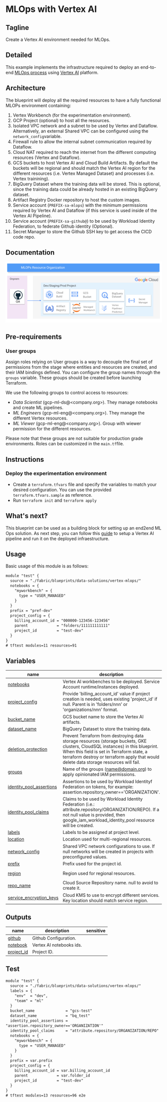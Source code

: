 # MLOps with Vertex AI

## Tagline

Create a Vertex AI environment needed for MLOps.

## Detailed

This example implements the infrastructure required to deploy an end-to-end [MLOps process](https://services.google.com/fh/files/misc/practitioners_guide_to_mlops_whitepaper.pdf) using [Vertex AI](https://cloud.google.com/vertex-ai) platform.

## Architecture

The blueprint will deploy all the required resources to have a fully functional MLOPs environment containing:

1. Vertex Workbench (for the experimentation environment).
1. GCP Project (optional) to host all the resources.
1. Isolated VPC network and a subnet to be used by Vertex and Dataflow. Alternatively, an external Shared VPC can be configured using the `network_config`variable.
1. Firewall rule to allow the internal subnet communication required by Dataflow.
1. Cloud NAT required to reach the internet from the different computing resources (Vertex and Dataflow).
1. GCS buckets to host Vertex AI and Cloud Build Artifacts. By default the buckets will be regional and should match the Vertex AI region for the different resources (i.e. Vertex Managed Dataset) and processes (i.e. Vertex trainining).
1. BigQuery Dataset where the training data will be stored. This is optional, since the training data could be already hosted in an existing BigQuery dataset.
1. Artifact Registry Docker repository to host the custom images.
1. Service account (`PREFIX-sa-mlops`) with the minimum permissions required by Vertex AI and Dataflow (if this service is used inside of the Vertex AI Pipeline).
1. Service account (`PREFIX-sa-github@`) to be used by Workload Identity Federation, to federate Github identity (Optional).
1. Secret Manager to store the Github SSH key to get access the CICD code repo.

## Documentation

![MLOps project description](./images/mlops_projects.png "MLOps project description")

## Pre-requirements

### User groups

Assign roles relying on User groups is a way to decouple the final set of permissions from the stage where entities and resources are created, and their IAM bindings defined. You can configure the group names through the `groups` variable. These groups should be created before launching Terraform.

We use the following groups to control access to resources:

- *Data Scientist* (gcp-ml-ds@<company.org>). They manage notebooks and create ML pipelines.
- *ML Engineers* (gcp-ml-eng@<company.org>). They manage the different Vertex resources.
- *ML Viewer* (gcp-ml-eng@<company.org>). Group with wiewer permission for the different resources.

Please note that these groups are not suitable for production grade environments. Roles can be customized in the `main.tf`file.

## Instructions

### Deploy the experimentation environment

- Create a `terraform.tfvars` file and specify the variables to match your desired configuration. You can use the provided `terraform.tfvars.sample`  as reference.
- Run `terraform init` and `terraform apply`

## What's next?

This blueprint can be used as a building block for setting up an end2end ML Ops solution. As next step, you can follow this [guide](https://cloud.google.com/architecture/architecture-for-mlops-using-tfx-kubeflow-pipelines-and-cloud-build) to setup a Vertex AI pipeline and run it on the deployed infraestructure.

## Usage

Basic usage of this module is as follows:

```hcl
module "test" {
  source = "./fabric/blueprints/data-solutions/vertex-mlops/"
  notebooks = {
    "myworkbench" = {
      type = "USER_MANAGED"
    }
  }
  prefix = "pref-dev"
  project_config = {
    billing_account_id = "000000-123456-123456"
    parent             = "folders/111111111111"
    project_id         = "test-dev"
  }
}
# tftest modules=11 resources=91
```
<!-- BEGIN TFDOC -->
## Variables

| name | description | type | required | default |
|---|---|:---:|:---:|:---:|
| [notebooks](variables.tf#L82) | Vertex AI workbenches to be deployed. Service Account runtime/instances deployed. | <code title="map&#40;object&#40;&#123;&#10;  type             &#61; string&#10;  machine_type     &#61; optional&#40;string, &#34;n1-standard-4&#34;&#41;&#10;  internal_ip_only &#61; optional&#40;bool, true&#41;&#10;  idle_shutdown    &#61; optional&#40;bool, false&#41;&#10;  owner            &#61; optional&#40;string&#41;&#10;&#125;&#41;&#41;">map&#40;object&#40;&#123;&#8230;&#125;&#41;&#41;</code> | ✓ |  |
| [project_config](variables.tf#L109) | Provide 'billing_account_id' value if project creation is needed, uses existing 'project_id' if null. Parent is in 'folders/nnn' or 'organizations/nnn' format. | <code title="object&#40;&#123;&#10;  billing_account_id &#61; optional&#40;string&#41;&#10;  parent             &#61; optional&#40;string&#41;&#10;  project_id         &#61; string&#10;&#125;&#41;">object&#40;&#123;&#8230;&#125;&#41;</code> | ✓ |  |
| [bucket_name](variables.tf#L18) | GCS bucket name to store the Vertex AI artifacts. | <code>string</code> |  | <code>null</code> |
| [dataset_name](variables.tf#L24) | BigQuery Dataset to store the training data. | <code>string</code> |  | <code>null</code> |
| [deletion_protection](variables.tf#L30) | Prevent Terraform from destroying data storage resources (storage buckets, GKE clusters, CloudSQL instances) in this blueprint. When this field is set in Terraform state, a terraform destroy or terraform apply that would delete data storage resources will fail. | <code>bool</code> |  | <code>false</code> |
| [groups](variables.tf#L37) | Name of the groups (name@domain.org) to apply opinionated IAM permissions. | <code title="object&#40;&#123;&#10;  gcp-ml-ds     &#61; optional&#40;string&#41;&#10;  gcp-ml-eng    &#61; optional&#40;string&#41;&#10;  gcp-ml-viewer &#61; optional&#40;string&#41;&#10;&#125;&#41;">object&#40;&#123;&#8230;&#125;&#41;</code> |  | <code>&#123;&#125;</code> |
| [identity_pool_assertions](variables.tf#L48) | Assertions to be used by Workload Identityf Federation on tokens, for example: assertion.repository_owner=='ORGANIZATION'. | <code>string</code> |  | <code>null</code> |
| [identity_pool_claims](variables.tf#L54) | Claims to be used by Workload Identity Federation (i.e.: attribute.repository/ORGANIZATION/REPO). If a not null value is provided, then google_iam_workload_identity_pool resource will be created. | <code>string</code> |  | <code>null</code> |
| [labels](variables.tf#L60) | Labels to be assigned at project level. | <code>map&#40;string&#41;</code> |  | <code>&#123;&#125;</code> |
| [location](variables.tf#L66) | Location used for multi-regional resources. | <code>string</code> |  | <code>&#34;eu&#34;</code> |
| [network_config](variables.tf#L72) | Shared VPC network configurations to use. If null networks will be created in projects with preconfigured values. | <code title="object&#40;&#123;&#10;  host_project      &#61; string&#10;  network_self_link &#61; string&#10;  subnet_self_link  &#61; string&#10;&#125;&#41;">object&#40;&#123;&#8230;&#125;&#41;</code> |  | <code>null</code> |
| [prefix](variables.tf#L103) | Prefix used for the project id. | <code>string</code> |  | <code>null</code> |
| [region](variables.tf#L123) | Region used for regional resources. | <code>string</code> |  | <code>&#34;europe-west4&#34;</code> |
| [repo_name](variables.tf#L129) | Cloud Source Repository name. null to avoid to create it. | <code>string</code> |  | <code>null</code> |
| [service_encryption_keys](variables.tf#L135) | Cloud KMS to use to encrypt different services. Key location should match service region. | <code title="object&#40;&#123;&#10;  aiplatform    &#61; optional&#40;string&#41;&#10;  bq            &#61; optional&#40;string&#41;&#10;  notebooks     &#61; optional&#40;string&#41;&#10;  secretmanager &#61; optional&#40;string&#41;&#10;  storage       &#61; optional&#40;string&#41;&#10;&#125;&#41;">object&#40;&#123;&#8230;&#125;&#41;</code> |  | <code>&#123;&#125;</code> |

## Outputs

| name | description | sensitive |
|---|---|:---:|
| [github](outputs.tf#L30) | Github Configuration. |  |
| [notebook](outputs.tf#L35) | Vertex AI notebooks ids. |  |
| [project_id](outputs.tf#L43) | Project ID. |  |
<!-- END TFDOC -->
## Test

```hcl
module "test" {
  source = "./fabric/blueprints/data-solutions/vertex-mlops/"
  labels = {
    "env"  = "dev",
    "team" = "ml"
  }
  bucket_name              = "gcs-test"
  dataset_name             = "bq_test"
  identity_pool_assertions = "assertion.repository_owner=='ORGANIZATION'"
  identity_pool_claims     = "attribute.repository/ORGANIZATION/REPO"
  notebooks = {
    "myworkbench" = {
      type = "USER_MANAGED"
    }
  }
  prefix = var.prefix
  project_config = {
    billing_account_id = var.billing_account_id
    parent             = var.folder_id
    project_id         = "test-dev"
  }
}
# tftest modules=13 resources=96 e2e
```
